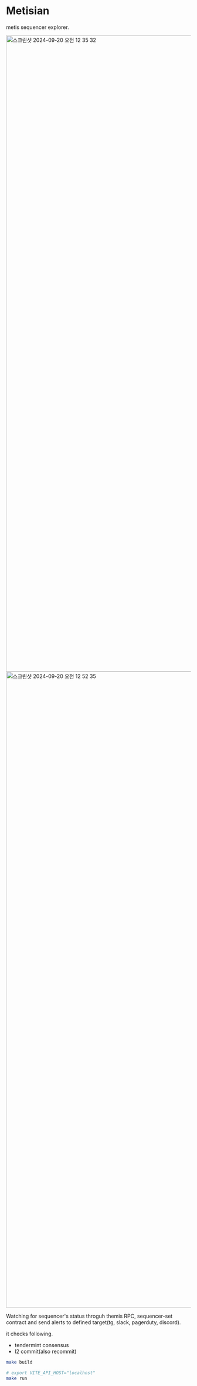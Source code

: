 # Metisian
metis sequencer explorer.

<img width="1728" alt="스크린샷 2024-09-20 오전 12 35 32" src="https://github.com/user-attachments/assets/7f5047f6-4278-4275-bf00-1d3a691448ce">
<img width="1728" alt="스크린샷 2024-09-20 오전 12 52 35" src="https://github.com/user-attachments/assets/9348bcde-02da-4dab-a6ff-dffa5a7f5798">




Watching for sequencer's status throguh themis RPC, sequencer-set contract and send alerts to defined target(tg, slack, pagerduty, discord).

it checks following.
- tendermint consensus
- l2 commit(also recommit)


```bash
make build

# export VITE_API_HOST="localhost"
make run
```